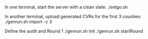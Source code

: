 
In one terminal, start the server with a clean slate:
./setgo.sh

In another terminal, upload generated CVRs for the first 3 counties:
./genrun.sh import -c 3

Define the audit and Round 1
./genrun.sh init
./genrun.sh startRound


